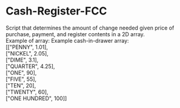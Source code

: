 # Cash-Register-FCC

Script that determines the amount of change needed given price of purchase, payment, and register contents in a 2D array.<br>
Example of array:
Example cash-in-drawer array:<br>
[["PENNY", 1.01],<br>
["NICKEL", 2.05],<br>
["DIME", 3.1],<br>
["QUARTER", 4.25],<br>
["ONE", 90],<br>
["FIVE", 55],<br>
["TEN", 20],<br>
["TWENTY", 60],<br>
["ONE HUNDRED", 100]]
